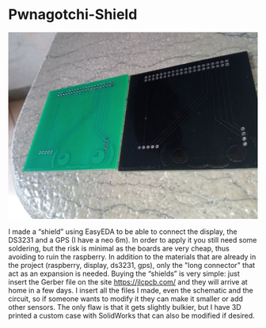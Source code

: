 # Pwnagotchi-Shield

![alt text](https://github.com/Francesco-Pagano/Pwnagotchi-Shield/blob/main/img/Shields.jpg)

I made a “shield” using EasyEDA to be able to connect the display, the DS3231 and a GPS (I have a neo 6m). In order to apply it you still need some soldering, but the risk is minimal as the boards are very cheap, thus avoiding to ruin the raspberry. In addition to the materials that are already in the project (raspberry, display, ds3231, gps), only the "long connector" that act as an expansion is needed. Buying the “shields” is very simple: just insert the Gerber file on the site https://jlcpcb.com/ and they will arrive at home in a few days. I insert all the files I made, even the schematic and the circuit, so if someone wants to modify it they can make it smaller or add other sensors. The only flaw is that it gets slightly bulkier, but I have 3D printed a custom case with SolidWorks that can also be modified if desired.
